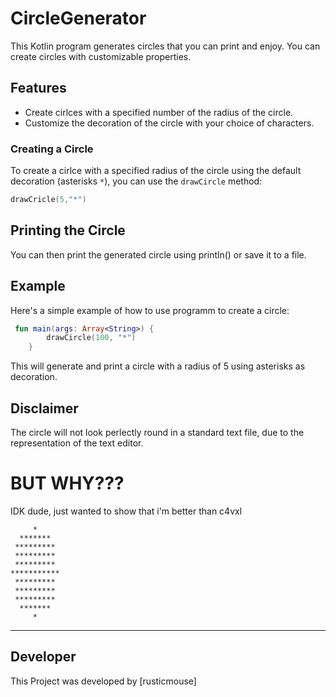 # CircleGenerator

This Kotlin program generates circles that you can print and enjoy. You can create circles with customizable properties.

## Features

- Create cirlces with a specified number of the radius of the circle.
- Customize the decoration of the circle with your choice of characters.

### Creating a Circle

To create a cirlce with a specified radius of the circle using the default decoration (asterisks `*`), you can use the `drawCircle` method:

```kotlin
drawCricle(5,"*")
```

## Printing the Circle
You can then print the generated circle using println() or save it to a file.

## Example

Here's a simple example of how to use programm to create a circle:
```kotlin
 fun main(args: Array<String>) {
        drawCircle(100, "*")
    }
```
This will generate and print a circle with a radius of 5 using asterisks as decoration.

## Disclaimer

The circle will not look perlectly round in a standard text file, due to the representation of the text editor.

# BUT WHY???
IDK dude, just wanted to show that i'm better than c4vxl
```
     *     
  *******  
 ********* 
 ********* 
 ********* 
***********
 ********* 
 ********* 
 ********* 
  *******  
     *
```
---
## Developer
This Project was developed by [rusticmouse]
